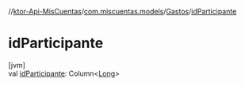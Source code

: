 //[ktor-Api-MisCuentas](../../../index.md)/[com.miscuentas.models](../index.md)/[Gastos](index.md)/[idParticipante](id-participante.md)

# idParticipante

[jvm]\
val [idParticipante](id-participante.md): Column&lt;[Long](https://kotlinlang.org/api/latest/jvm/stdlib/kotlin/-long/index.html)&gt;
